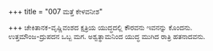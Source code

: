 +++
title = "007 ಮತ್ತೆ ಕೇಳವನೀಶ"

+++
ಚೇಕಿತಾನಕ-ವೃಷ್ಣಿವಂಶದ ಕ್ಷತ್ರಿಯ ಯುದ್ಧದಲ್ಲಿ ಕೌರವನು ಇವನನ್ನು ಕೊಂದನು.  
ಉತ್ತಮೌಂಜ-ದ್ರುಪದನ ಒಬ್ಬ ಮಗ. ಅಶ್ವತ್ಥಾಮನಿಂದ ಯುದ್ಧ ಮುಗಿದ ರಾತ್ರಿ ಹತನಾದವನು.